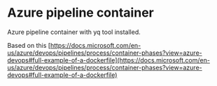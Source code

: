 # Azure pipeline container

Azure pipeline container with yq tool installed.

Based on this [https://docs.microsoft.com/en-us/azure/devops/pipelines/process/container-phases?view=azure-devops#full-example-of-a-dockerfile](https://docs.microsoft.com/en-us/azure/devops/pipelines/process/container-phases?view=azure-devops#full-example-of-a-dockerfile)
